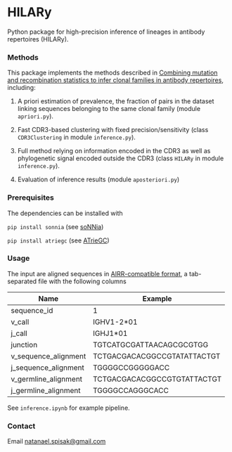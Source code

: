 # HILARy
Python package for high-precision inference of lineages in antibody repertoires (HILARy).



### Methods

This package implements the methods described in [Combining mutation and recombination statistics to infer clonal families in antibody repertoires](https://doi.org/10.1101/2022.12.22.521661), including:

1. A priori estimation of prevalence, the fraction of pairs in the dataset linking sequences belonging to the same clonal family (module `apriori.py`).

2. Fast CDR3-based clustering with fixed precision/sensitivity (class `CDR3Clustering` in module `inference.py`).

3. Full method relying on information encoded in the CDR3 as well as phylogenetic signal encoded outside the CDR3 (class `HILARy` in module `inference.py`).

4. Evaluation of inference results (module `aposteriori.py`)

### Prerequisites 

The dependencies can be installed with

``` pip install sonnia ``` (see [soNNia](https://github.com/statbiophys/soNNia))

``` pip install atriegc ``` (see [ATrieGC](https://github.com/statbiophys/ATrieGC))


### Usage

The input are aligned sequences in [AIRR-compatible format](https://docs.airr-community.org/en/stable/datarep/rearrangements.html), a tab-separated file with the following columns 

Name | Example
--- | ---
sequence_id  | 1
v_call | IGHV1-2\*01
j_call | IGHJ1\*01
junction | TGTCATGCGATTAACAGCGCGTGG
v_sequence_alignment | TCTGACGACACGGCCGTATATTACTGT
j_sequence_alignment | TGGGGCCGGGGGACC
v_germline_alignment | TCTGACGACACGGCCGTGTATTACTGT
j_germline_alignment | TGGGGCCAGGGCACC

See `inference.ipynb` for example pipeline.


### Contact

Email [natanael.spisak@gmail.com](mailto:natanael.spisak@gmail.com)

